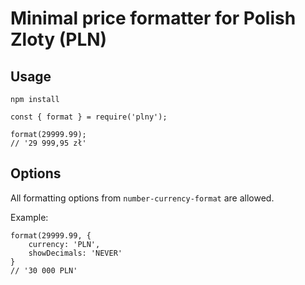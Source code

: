 # Minimal price formatter for Polish Zloty (PLN)

## Usage

```
npm install
```

```
const { format } = require('plny');

format(29999.99);
// '29 999,95 zł'
```


## Options

All formatting options from `number-currency-format` are allowed.

Example: 
```
format(29999.99, {
    currency: 'PLN',
    showDecimals: 'NEVER'
}
// '30 000 PLN'
```